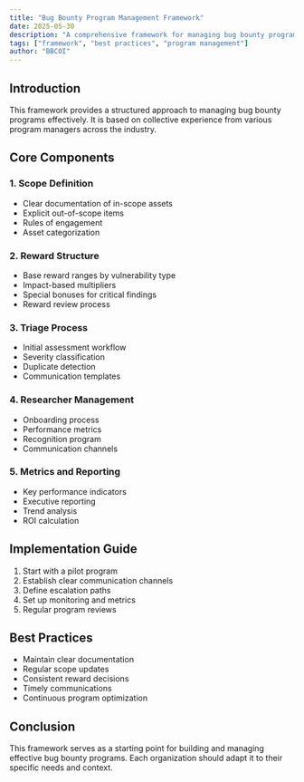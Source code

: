 ```yaml
---
title: "Bug Bounty Program Management Framework"
date: 2025-05-30
description: "A comprehensive framework for managing bug bounty programs effectively"
tags: ["framework", "best practices", "program management"]
author: "BBCOI"
---
```


## Introduction

This framework provides a structured approach to managing bug bounty programs effectively. It is based on collective experience from various program managers across the industry.

## Core Components

### 1. Scope Definition

- Clear documentation of in-scope assets
- Explicit out-of-scope items
- Rules of engagement
- Asset categorization

### 2. Reward Structure

- Base reward ranges by vulnerability type
- Impact-based multipliers
- Special bonuses for critical findings
- Reward review process

### 3. Triage Process

- Initial assessment workflow
- Severity classification
- Duplicate detection
- Communication templates

### 4. Researcher Management

- Onboarding process
- Performance metrics
- Recognition program
- Communication channels

### 5. Metrics and Reporting

- Key performance indicators
- Executive reporting
- Trend analysis
- ROI calculation

## Implementation Guide

1. Start with a pilot program
2. Establish clear communication channels
3. Define escalation paths
4. Set up monitoring and metrics
5. Regular program reviews

## Best Practices

- Maintain clear documentation
- Regular scope updates
- Consistent reward decisions
- Timely communications
- Continuous program optimization

## Conclusion

This framework serves as a starting point for building and managing effective bug bounty programs. Each organization should adapt it to their specific needs and context.
